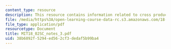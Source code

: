 ```yaml
---
content_type: resource
description: This resource contains information related to cross product.
file: /media/https%3A/open-learning-course-data-rc.s3.amazonaws.com/18-02sc-multivariable-calculus-fall-2010/38b6892f5294ed562cf3dedaf5b99ba4_MIT18_02SC_notes_3.pdf
file_type: application/pdf
resourcetype: Document
title: MIT18_02SC_notes_3.pdf
uid: 38b6892f-5294-ed56-2cf3-dedaf5b99ba4
---
```

